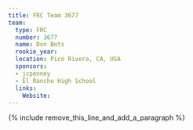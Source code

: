 ```yaml
---
title: FRC Team 3677
team:
  type: FRC
  number: 3677
  name: Don Bots
  rookie_year:
  location: Pico Rivera, CA, USA
  sponsors:
  - jcpenney
  - El Rancho High School
  links:
    Website:
---
```


{% include remove_this_line_and_add_a_paragraph %}